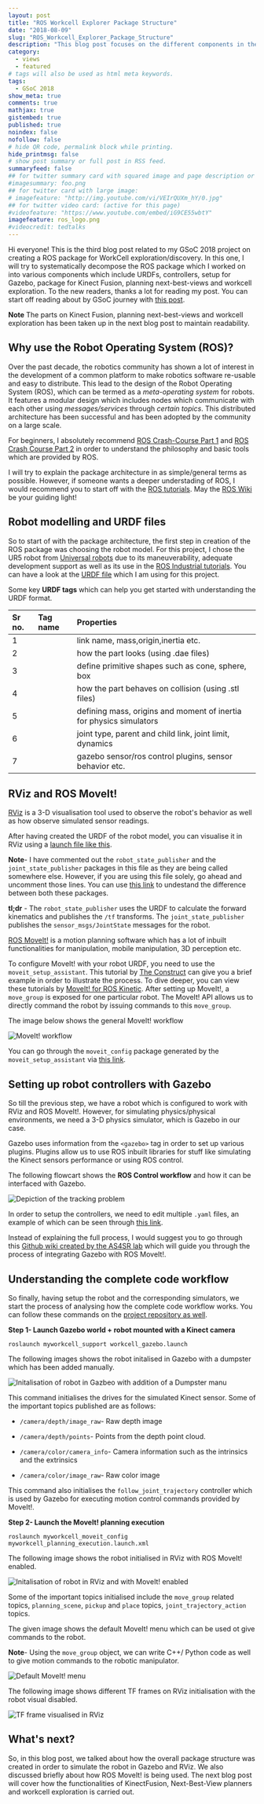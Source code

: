 ```yaml
---
layout: post
title: "ROS Workcell Explorer Package Structure"
date: "2018-08-09"
slug: "ROS_Workcell_Explorer_Package_Structure"
description: "This blog post focuses on the different components in the ROS package which I have used for my GSoC 2018 project"
category: 
  - views
  - featured
# tags will also be used as html meta keywords.
tags:
  - GSoC 2018
show_meta: true
comments: true
mathjax: true
gistembed: true
published: true
noindex: false
nofollow: false
# hide QR code, permalink block while printing.
hide_printmsg: false
# show post summary or full post in RSS feed.
summaryfeed: false
## for twitter summary card with squared image and page description or page excerpt:
#imagesummary: foo.png
## for twitter card with large image:
# imagefeature: "http://img.youtube.com/vi/VEIrQUXm_hY/0.jpg"
## for twitter video card: (active for this page)
#videofeature: "https://www.youtube.com/embed/iG9CE55wbtY"
imagefeature: ros_logo.png
#videocredit: tedtalks
---
```


Hi everyone! This is the third blog post related to my GSoC 2018 project on creating a ROS package for WorkCell exploration/discovery. In this one, I will try to systematically decompose the ROS package which I worked on into various components which include URDFs, controllers, setup for Gazebo, package for Kinect Fusion, planning next-best-views and workcell exploration. To the new readers, thanks a lot for reading my post. You can start off reading about by GSoC journey with [this post](https://aadityasaraiya.github.io//blog/2018/07/16/GSoC_2018_with_ROS_Industrial/). 

**Note** The parts on Kinect Fusion, planning next-best-views and workcell exploration has been taken up in the next blog post to maintain readability. 

<!--more-->

## Why use the Robot Operating System (ROS)?

Over the past decade, the robotics community has shown a lot of interest in the development of a common platform to make robotics software re-usable and easy to distribute. This lead to the design of the Robot Operating System (ROS), which can be termed as a *meta-operating system* for robots. It features a modular design which includes nodes which communicate with each other using *messages/services* through *certain topics*. This distributed architecture has been successful and has been adopted by the community on a large scale. 

For beginners, I absolutely recommend [ROS Crash-Course Part 1](https://courses.cs.washington.edu/courses/cse466/11au/calendar/ros_cc_1_intro-jrsedit.pdf) and [ROS Crash Course Part 2](https://courses.cs.washington.edu/courses/cse466/11au/calendar/ros_cc_2_patterns.pdf) in order to understand the philosophy and basic tools which are provided by ROS.

I will try to explain the package architecture in as simple/general terms as possible. However, if someone wants a deeper understading of ROS, I would recommend you to start off with the [ROS tutorials](http://wiki.ros.org/ROS/Tutorials). May the [ROS Wiki](http://wiki.ros.org/) be your guiding light! 

## Robot modelling and URDF files 

So to start of with the package architecture, the first step in creation of the ROS package was choosing the robot model. For this project, I chose the UR5 robot from [Universal robots](http://wiki.ros.org/universal_robot) due to its maneuverability, adequate development support as well as its use in the [ROS Industrial tutorials](https://ros-industrial.github.io/industrial_training/). You can have a look at the [URDF file](https://github.com/ros-industrial/workcell_explorer/blob/master/myworkcell_support/urdf/workcell_gazebo_trial1.urdf) which I am using for this project. 

Some key **URDF tags** which can help you get started with understanding the URDF format. 

|Sr no. | Tag name | Properties |
|:----- |:-------- | :-----     |
| 1     | <link>   | link name, mass,origin,inertia etc.|
| 2     | <visual> | how the part looks (using .dae files) |
| 3     | <geometry>| define primitive shapes such as cone, sphere, box |
| 4     | <collision>| how the part behaves on collision (using .stl files)|
| 5     | <inertial>| defining mass, origins and moment of inertia for physics simulators          |
| 6     | <joint>  | joint type, parent and child link, joint limit, dynamics|
| 7     | <gazebo> | gazebo sensor/ros control plugins, sensor behavior etc.|

## RViz and ROS MoveIt! 

[RViz](http://wiki.ros.org/rviz) is a 3-D visualisation tool used to observe the robot's behavior as well as how observe simulated sensor readings. 

After having created the URDF of the robot model, you can visualise it in RViz using a [launch file like this](https://github.com/ros-industrial/workcell_explorer/blob/master/myworkcell_support/launch/workcell_ur5.launch).

**Note**- I have commented out the `robot_state_publisher` and the `joint_state_publisher` packages in this file as they are being called somewhere else. However, if you are using this file solely, go ahead and uncomment those lines. You can use [this link](https://answers.ros.org/question/275079/joint-state-publisher-and-robot-state-publisher/) to undestand the difference between both these packages.

**tl;dr** - The `robot_state_publisher` uses the URDF to calculate the forward kinematics and publishes the `/tf` transforms. The `joint_state_publisher` publishes the `sensor_msgs/JointState` messages for the robot.  

[ROS MoveIt!](https://moveit.ros.org/) is a motion planning software which has a lot of inbuilt functionalities for manipulation, mobile manipulation, 3D perception etc. 

To configure MoveIt! with your robot URDF, you need to use the `moveit_setup_assistant`. This tutorial by [The Construct](http://www.theconstructsim.com/ros-movelt/) can give you a brief example in order to illustrate the process. To dive deeper, you can view these tutorials by [MoveIt! for ROS Kinetic](http://docs.ros.org/kinetic/api/moveit_tutorials/html/index.html). After setting up MoveIt!, a `move_group` is exposed for one particular robot. The MoveIt! API allows us to directly command the robot by issuing commands to this `move_group`. 

The image below shows the general MoveIt! workflow 

![MoveIt! workflow](/images/10_8_2018/depict_tracking.png)

You can go through the `moveit_config` package generated by the `moveit_setup_assistant` via [this link](https://github.com/ros-industrial/workcell_explorer/tree/master/myworkcell_moveit_config).

## Setting up robot controllers with Gazebo

So till the previous step, we have a robot which is configured to work with RViz and ROS MoveIt!. However, for simulating physics/physical environments, we need a 3-D physics simulator, which is Gazebo in our case. 

Gazebo uses information from the `<gazebo>` tag in order to set up various plugins. Plugins allow us to use ROS inbuilt libraries for stuff like simulating the Kinect sensors performance or using ROS control.  

The following flowcart shows the **ROS Control workflow** and how it can be interfaced with Gazebo. 

![Depiction of the tracking problem](/images/10_8_2018/gazebo_ros_control.png)

In order to setup the controllers, we need to edit multiple `.yaml` files, an example of which can be seen through [this link](https://github.com/ros-industrial/workcell_explorer/tree/kf_branch1/myworkcell_moveit_config/config). 

Instead of explaining the full process, I would suggest you to go through this [Github wiki created by the AS4SR lab](https://github.com/AS4SR/general_info/wiki/Basic-ROS-MoveIt!-and-Gazebo-Integration) which will guide you through the process of integrating Gazebo with ROS MoveIt!. 

## Understanding the complete code workflow  

So finally, having setup the robot and the corresponding simulators, we start the process of analysing how the complete code workflow works. You can follow these commands on the [project repository as well](https://github.com/ros-industrial/workcell_explorer).

**Step 1- Launch Gazebo world + robot mounted with a Kinect camera**

~~~
roslaunch myworkcell_support workcell_gazebo.launch 
~~~

The following images shows the robot initalised in Gazebo with a dumpster which has been added manually. 

![Initalisation of robot in Gazbeo with addition of a Dumpster manu](/images/10_8_2018/gazebo_init.png)

This command initialises the drives for the simulated Kinect sensor. Some of the important topics published are as follows:

+ `/camera/depth/image_raw`- Raw depth image 

+ `/camera/depth/points`- Points from the depth point cloud. 

+ `/camera/color/camera_info`- Camera information such as the intrinsics and the extrinsics

+ `/camera/color/image_raw`- Raw color image 

This command also initialises the `follow_joint_trajectory` controller which is used by Gazebo for executing motion control commands provided by MoveIt!. 


**Step 2- Launch the MoveIt! planning execution** 

~~~
roslaunch myworkcell_moveit_config myworkcell_planning_execution.launch.xml
~~~

The following image shows the robot initialised in RViz with ROS MoveIt! enabled. 

![Initalisation of robot in RViz and with MoveIt! enabled](/images/10_8_2018/rviz_init.png)

Some of the important topics initialised include the `move_group` related topics, `planning_scene`, `pickup` and `place` topics, `joint_trajectory_action` topics. 

The given image shows the default MoveIt! menu which can be used ot give commands to the robot.

**Note**- Using the `move_group` object, we can write C++/ Python code as well to give motion commands to the robotic manipulator.  

![Default MoveIt! menu](/images/10_8_2018/moveit_menu.png)

The following image shows different TF frames on RViz initialisation with the robot visual disabled. 

![TF frame visualised in RViz](/images/10_8_2018/rviz_tf_init.png)


## What's next?

So, in this blog post, we talked about how the overall package structure was created in order to simulate the robot in Gazebo and RViz. We also discussed briefly about how ROS MoveIt! is being used. The next blog post will cover how the functionalities of KinectFusion, Next-Best-View planners and workcell exploration is carried out. 




[^3]: [About]({{ site.url }}/about)


